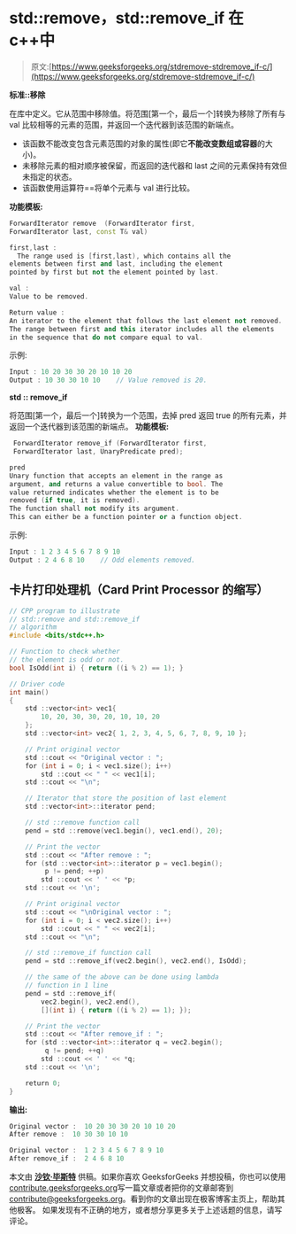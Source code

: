 # std::remove，std::remove_if 在 c++中

> 原文:[https://www.geeksforgeeks.org/stdremove-stdremove_if-c/](https://www.geeksforgeeks.org/stdremove-stdremove_if-c/)

**标准::移除**

在<algorithm>库中定义。它从范围中移除值。将范围[第一个，最后一个]转换为移除了所有与 val 比较相等的元素的范围，并返回一个迭代器到该范围的新端点。</algorithm>

*   该函数不能改变包含元素范围的对象的属性(即它**不能改变数组或容器**的大小)。
*   未移除元素的相对顺序被保留，而返回的迭代器和 last 之间的元素保持有效但未指定的状态。
*   该函数使用运算符==将单个元素与 val 进行比较。

**功能模板:**

```cpp
ForwardIterator remove  (ForwardIterator first,
ForwardIterator last, const T& val)

first,last :
  The range used is [first,last), which contains all the
elements between first and last, including the element
pointed by first but not the element pointed by last.

val :
Value to be removed.

Return value :
An iterator to the element that follows the last element not removed.
The range between first and this iterator includes all the elements
in the sequence that do not compare equal to val.
```

示例:

```cpp
Input : 10 20 30 30 20 10 10 20
Output : 10 30 30 10 10    // Value removed is 20.
```

**std :: remove_if**

将范围[第一个，最后一个]转换为一个范围，去掉 pred 返回 true 的所有元素，并返回一个迭代器到该范围的新端点。
**功能模板:**

```cpp
 ForwardIterator remove_if (ForwardIterator first,
 ForwardIterator last, UnaryPredicate pred);

pred
Unary function that accepts an element in the range as
argument, and returns a value convertible to bool. The
value returned indicates whether the element is to be
removed (if true, it is removed).
The function shall not modify its argument.
This can either be a function pointer or a function object.
```

示例:

```cpp
Input : 1 2 3 4 5 6 7 8 9 10
Output : 2 4 6 8 10    // Odd elements removed. 
```

## 卡片打印处理机（Card Print Processor 的缩写）

```cpp
// CPP program to illustrate
// std::remove and std::remove_if
// algorithm
#include <bits/stdc++.h>

// Function to check whether
// the element is odd or not.
bool IsOdd(int i) { return ((i % 2) == 1); }

// Driver code
int main()
{
    std ::vector<int> vec1{
        10, 20, 30, 30, 20, 10, 10, 20
    };
    std ::vector<int> vec2{ 1, 2, 3, 4, 5, 6, 7, 8, 9, 10 };

    // Print original vector
    std ::cout << "Original vector : ";
    for (int i = 0; i < vec1.size(); i++)
        std ::cout << " " << vec1[i];
    std ::cout << "\n";

    // Iterator that store the position of last element
    std ::vector<int>::iterator pend;

    // std ::remove function call
    pend = std ::remove(vec1.begin(), vec1.end(), 20);

    // Print the vector
    std ::cout << "After remove : ";
    for (std ::vector<int>::iterator p = vec1.begin();
         p != pend; ++p)
        std ::cout << ' ' << *p;
    std ::cout << '\n';

    // Print original vector
    std ::cout << "\nOriginal vector : ";
    for (int i = 0; i < vec2.size(); i++)
        std ::cout << " " << vec2[i];
    std ::cout << "\n";

    // std ::remove_if function call
    pend = std ::remove_if(vec2.begin(), vec2.end(), IsOdd);

    // the same of the above can be done using lambda
    // function in 1 line
    pend = std ::remove_if(
        vec2.begin(), vec2.end(),
        [](int i) { return ((i % 2) == 1); });

    // Print the vector
    std ::cout << "After remove_if : ";
    for (std ::vector<int>::iterator q = vec2.begin();
         q != pend; ++q)
        std ::cout << ' ' << *q;
    std ::cout << '\n';

    return 0;
}
```

**输出:**

```cpp
Original vector :  10 20 30 30 20 10 10 20
After remove :  10 30 30 10 10

Original vector :  1 2 3 4 5 6 7 8 9 10
After remove_if :  2 4 6 8 10
```

本文由 [**沙钦·毕斯特**](https://www.linkedin.com/in/sachin-bisht-984b5013a/) 供稿。如果你喜欢 GeeksforGeeks 并想投稿，你也可以使用[contribute.geeksforgeeks.org](http://www.contribute.geeksforgeeks.org)写一篇文章或者把你的文章邮寄到 contribute@geeksforgeeks.org。看到你的文章出现在极客博客主页上，帮助其他极客。
如果发现有不正确的地方，或者想分享更多关于上述话题的信息，请写评论。